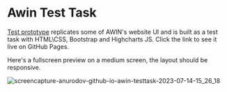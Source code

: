 # Awin Test Task

[Test prototype](https://anurodov.github.io/awin_testtask/) replicates some of AWIN's website UI and is built as a test task with HTML\CSS, Bootstrap and Highcharts JS. Click the link to see it live on GitHub Pages.

Here's a fullscreen preview on a medium screen, the layout should be responsive.

![screencapture-anurodov-github-io-awin-testtask-2023-07-14-15_26_18](https://github.com/anurodov/awin_testtask/assets/25494321/a14fe8ca-8056-4fd0-99f3-e3a27ed15b9e)
